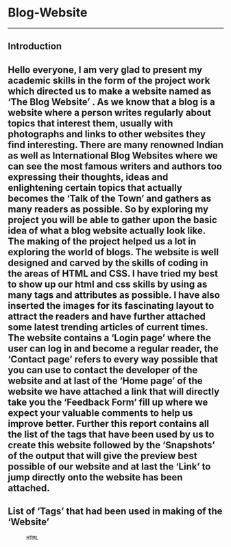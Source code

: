 # Blog-Website
-------------------------------------------------------
Introduction
-------------------------------------------------------
Hello everyone,
I am very glad to present my academic skills in the form of the project work which directed us to make a website named as ‘The Blog Website’ . As we know that a blog is a website where a person writes regularly about topics that interest them, usually with photographs and links to other websites they find interesting. There are many renowned Indian as well as International Blog Websites where we can see the most famous writers and authors too expressing their thoughts, ideas and enlightening certain topics that actually becomes the ‘Talk of the Town’ and gathers as many readers as possible.
	So by exploring my project you will be able to gather upon the basic idea of what a blog website actually look like. The making of the project helped us a lot in exploring the world of blogs. The website is well designed and carved by the skills of coding in the areas of HTML and CSS. I have tried my best to show up our html and css skills by using as many tags and attributes as possible. I have also inserted the images for its fascinating layout to attract the readers and have further attached some latest trending articles of current times. The website contains a ‘Login page’ where the user can log in and become a regular reader, the ‘Contact page’ refers to every way possible that you can use to contact the developer of the website and at last of the ‘Home page’ of the website we have attached a link that will directly take you the ‘Feedback Form’ fill up where we expect your valuable comments to help us improve better.
	Further this report contains all the list of the tags that have been used by us to create this website followed by the ‘Snapshots’ of the output that will give the preview best possible of our website and at last the ‘Link’ to jump directly onto the website has been attached.
 
-------------------------------------------------------
List of ‘Tags’ that had been used in making of the ‘Website’
-------------------------------------------------------
          HTML
<html>							<head>
<title>							<style>
<body>						<h1>
<hr>							<a>
<img>							<marquee>
<div>							<u>
<br>							<p>
<ol>							<li>
<ul>							<center>
<form>						<label>
<input>						<select>
<option>						<textarea>
<table>						<th>
<tr>							<td>
          CSS
Padding 						cursor
class							target
id							name
display 						box-sizing
grid-template-columns 				height
grid-template-rows 					width
grip-gap 						float
border-radius 						clear
border 							font-family
font-size 						linear-gradient
color 							background-size
hover 							background-position
background-color 					transition
background-image 					text-align 
margin 						text-decoration

------------------------------------------------------- 
Link for the website:- http://jaxerzr.me/aay/ 
-------------------------------------------------------

                THANK YOU!

